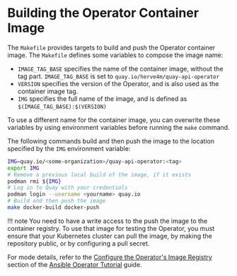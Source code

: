 # Building the Operator Container Image

The `Makefile` provides targets to build and push the Operator container image.
The `Makefile` defines some variables to compose the image name:

* `IMAGE_TAG_BASE` specifies the name of the container image, without the tag part.
  `IMAGE_TAG_BASE` is set to `quay.io/herve4m/quay-api-operator`
* `VERSION` specifies the version of the Operator, and is also used as the container image tag.
* `IMG` specifies the full name of the image, and is defined as `$(IMAGE_TAG_BASE):$(VERSION)`

To use a different name for the container image, you can overwrite these variables by using environment variables before running the `make` command.

The following commands build and then push the image to the location specified by the `IMG` environment variable:

```sh
IMG=quay.io/<some-organization>/quay-api-operator:<tag>
export IMG
# Remove a previous local build of the image, if it exists
podman rmi ${IMG}
# Log in to Quay with your credentials
podman login --username <yourname> quay.io
# Build and then push the image
make docker-build docker-push
```

!!! note
    You need to have a write access to the push the image to the container registry.
    To use that image for testing the Operator, you must ensure that your Kubernetes cluster can pull the image, by making the repository public, or by configuring a pull secret.

For mode details, refer to the [Configure the Operator's Image Registry][] section of the [Ansible Operator Tutorial][] guide.

[Configure the Operator's Image Registry]: https://sdk.operatorframework.io/docs/building-operators/ansible/tutorial/#configure-the-operators-image-registry
[Ansible Operator Tutorial]: https://sdk.operatorframework.io/docs/building-operators/ansible/tutorial/
